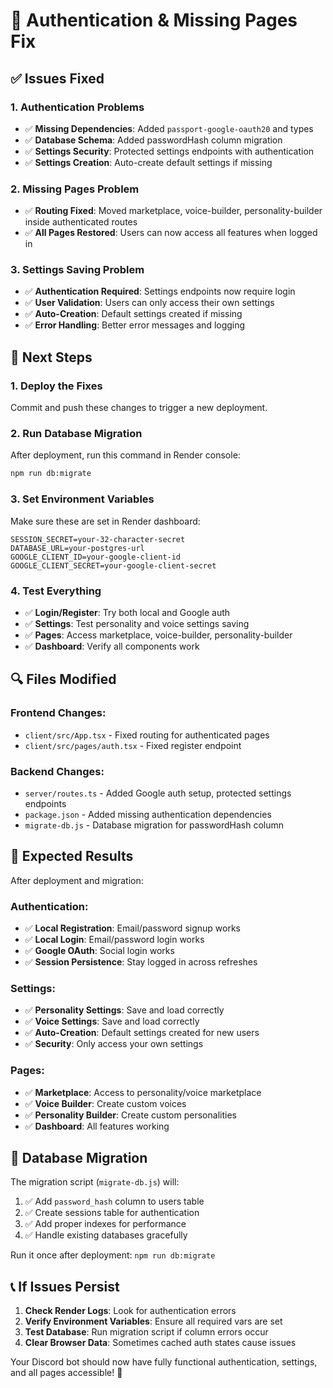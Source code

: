 # 🔧 Authentication & Missing Pages Fix

## ✅ **Issues Fixed**

### **1. Authentication Problems**
- ✅ **Missing Dependencies**: Added `passport-google-oauth20` and types
- ✅ **Database Schema**: Added passwordHash column migration
- ✅ **Settings Security**: Protected settings endpoints with authentication
- ✅ **Settings Creation**: Auto-create default settings if missing

### **2. Missing Pages Problem**
- ✅ **Routing Fixed**: Moved marketplace, voice-builder, personality-builder inside authenticated routes
- ✅ **All Pages Restored**: Users can now access all features when logged in

### **3. Settings Saving Problem** 
- ✅ **Authentication Required**: Settings endpoints now require login
- ✅ **User Validation**: Users can only access their own settings
- ✅ **Auto-Creation**: Default settings created if missing
- ✅ **Error Handling**: Better error messages and logging

## 🚀 **Next Steps**

### **1. Deploy the Fixes**
Commit and push these changes to trigger a new deployment.

### **2. Run Database Migration**
After deployment, run this command in Render console:
```bash
npm run db:migrate
```

### **3. Set Environment Variables**
Make sure these are set in Render dashboard:
```
SESSION_SECRET=your-32-character-secret
DATABASE_URL=your-postgres-url
GOOGLE_CLIENT_ID=your-google-client-id
GOOGLE_CLIENT_SECRET=your-google-client-secret
```

### **4. Test Everything**
- ✅ **Login/Register**: Try both local and Google auth
- ✅ **Settings**: Test personality and voice settings saving
- ✅ **Pages**: Access marketplace, voice-builder, personality-builder
- ✅ **Dashboard**: Verify all components work

## 🔍 **Files Modified**

### **Frontend Changes:**
- `client/src/App.tsx` - Fixed routing for authenticated pages
- `client/src/pages/auth.tsx` - Fixed register endpoint

### **Backend Changes:**
- `server/routes.ts` - Added Google auth setup, protected settings endpoints
- `package.json` - Added missing authentication dependencies
- `migrate-db.js` - Database migration for passwordHash column

## 🎯 **Expected Results**

After deployment and migration:

### **Authentication:**
- ✅ **Local Registration**: Email/password signup works
- ✅ **Local Login**: Email/password login works
- ✅ **Google OAuth**: Social login works
- ✅ **Session Persistence**: Stay logged in across refreshes

### **Settings:**
- ✅ **Personality Settings**: Save and load correctly
- ✅ **Voice Settings**: Save and load correctly  
- ✅ **Auto-Creation**: Default settings created for new users
- ✅ **Security**: Only access your own settings

### **Pages:**
- ✅ **Marketplace**: Access to personality/voice marketplace
- ✅ **Voice Builder**: Create custom voices
- ✅ **Personality Builder**: Create custom personalities
- ✅ **Dashboard**: All features working

## 🚨 **Database Migration**

The migration script (`migrate-db.js`) will:
1. ✅ Add `password_hash` column to users table
2. ✅ Create sessions table for authentication
3. ✅ Add proper indexes for performance
4. ✅ Handle existing databases gracefully

Run it once after deployment: `npm run db:migrate`

## 📞 **If Issues Persist**

1. **Check Render Logs**: Look for authentication errors
2. **Verify Environment Variables**: Ensure all required vars are set
3. **Test Database**: Run migration script if column errors occur
4. **Clear Browser Data**: Sometimes cached auth states cause issues

Your Discord bot should now have fully functional authentication, settings, and all pages accessible! 🎉
